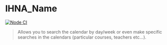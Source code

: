 # IHNA_Name
[![Node CI](https://github.com/CorentinBacconnais/IHNA_CalendarService/workflows/Node%20CI/badge.svg)](https://github.com/CorentinBacconnais/IHNA_CalendarService/actions)

> Allows you to search the calendar by day/week or even make specific searches in the calendars (particular courses, teachers etc...).